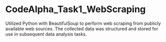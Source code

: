 # CodeAlpha_Task1_WebScraping
Utilized Python with BeautifulSoup to perform web scraping from publicly available web sources. The collected data was structured and stored for use in subsequent data analysis tasks.       


